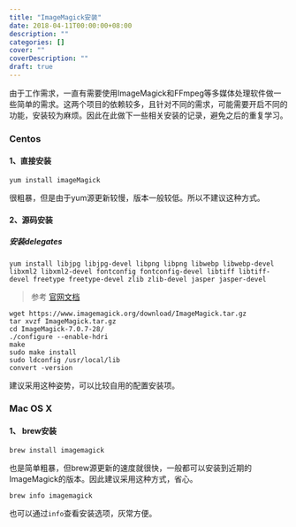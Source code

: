```yaml
---
title: "ImageMagick安装"
date: 2018-04-11T00:00:00+08:00
description: ""
categories: []
cover: ""
coverDescription: ""
draft: true
---
```



由于工作需求，一直有需要使用ImageMagick和FFmpeg等多媒体处理软件做一些简单的需求。这两个项目的依赖较多，且针对不同的需求，可能需要开启不同的功能，安装较为麻烦。因此在此做下一些相关安装的记录，避免之后的重复学习。

### Centos

#### 1、直接安装

```
yum install imageMagick
```

很粗暴，但是由于yum源更新较慢，版本一般较低。所以不建议这种方式。

#### 2、源码安装

##### 安装delegates

```
yum install libjpg libjpg-devel libpng libpng libwebp libwebp-devel libxml2 libxml2-devel fontconfig fontconfig-devel libtiff libtiff-devel freetype freetype-devel zlib zlib-devel jasper jasper-devel
```

> 参考 [官网文档](https://www.imagemagick.org/script/install-source.php)

```
wget https://www.imagemagick.org/download/ImageMagick.tar.gz
tar xvzf ImageMagick.tar.gz
cd ImageMagick-7.0.7-28/
./configure --enable-hdri
make
sudo make install
sudo ldconfig /usr/local/lib
convert -version
```

建议采用这种姿势，可以比较自用的配置安装项。

### Mac OS X

#### 1、 brew安装

```
brew install imagemagick
```
也是简单粗暴，但brew源更新的速度就很快，一般都可以安装到近期的ImageMagick的版本。因此建议采用这种方式，省心。

```
brew info imagemagick
```
也可以通过`info`查看安装选项，灰常方便。

